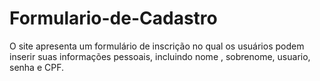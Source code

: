 # Formulario-de-Cadastro
O site apresenta um formulário de inscrição no qual os usuários podem inserir suas informações pessoais, incluindo nome , sobrenome, usuario, senha e CPF.  
